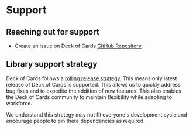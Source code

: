 # Support

## Reaching out for support

* Create an issue on Deck of Cards
  [GitHub Repository](https://github.com/theStygianArchitect/card_deck/issues)

## Library support strategy
 
Deck of Cards follows a
[rolling release strategy](https://en.wikipedia.org/wiki/Rolling_release). 
This means only latest release of Deck of Cards is supported.
This allows us to quickly address bug fixes and to expedite the addition of new features. This 
also enables the Deck of Cards community to maintain flexibility while adapting to workforce.

We understand this strategy may not fit everyone's development cycle and encourage 
people to pin there dependencies as required.
